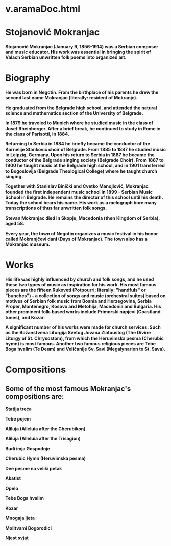 # v.aramaDoc.html
<h1>Stojanović Mokranjac</h1> 

<b>Stojanović Mokranjac (January 9, 1856–1914) was a Serbian composer and music educator. His work was essential in bringing the spirit of Valach Serbian unwritten folk poems into organized art.</b>  

<h1>Biography</h1>

<b>He was born in Negotin. From the birthplace of his parents he drew the second last name Mokranjac (literally: resident of Mokranje).</b> 

<b> He graduated from the Belgrade high school, and attended the natural science and mathematics section of the University of Belgrade. </b> 
    
<b> In 1879 he traveled to Munich where he studied music in the class of Josef Rheinberger. After a brief break, he continued to study in Rome in the class of Parisotti, in 1884. </b>

<b>Returning to Serbia in 1884 he briefly became the conductor of the Kornelije Stanković choir of Belgrade. From 1885 to 1887 he studied music in Leipzig, Germany. Upon his return to Serbia in 1887 he became the conductor of the Belgrade singing society (Belgrade Choir). From 1887 to 1900 he taught music at the Belgrade high school, and in 1901 transferred to Bogoslovija (Belgrade Theological College) where he taught church singing. </b>

<b>Together with Stanislav Binički and Cvetko Manojlović, Mokranjac founded the first independent music school in 1899 - Serbian Music School in Belgrade. He remains the director of this school until his death. Today the school bears his name. His work as a melograph bore many transcriptions of thus far unwritten folk songs.</b> 

<b>Stevan Mokranjac died in Skopje, Macedonia (then Kingdom of Serbia), aged 58.</b>

<b>Every year, the town of Negotin organizes a music festival in his honor called Mokranjčevi dani (Days of Mokranjac). The town also has a Mokranjac museum.</b>

<h1>Works</h1>

<b>His life was highly influenced by church and folk songs, and he used these two types of music as inspiration for his work. His most famous pieces are the fifteen Rukoveti (Potpourri; literally: "handfuls" or "bunches") - a collection of songs and music (orchestral suites) based on motives of Serbian folk music from Bosnia and Herzegovina, Serbia Proper, Montenegro, Kosovo and Metohija, Macedonia and Bulgaria. His other prominent folk-based works include Primorski napjevi (Coastland tunes), and Kozar.</b>

<b>A significant number of his works were made for church services. Such as the Božanstvena Liturgija Svetog Jovana Zlatoustog (The Divine Liturgy of St. Chrysostom), from which the Heruvimska pesma (Cherubic hymn) is most famous. Another two famous religious pieces are Tebe Boga hvalim (Te Deum) and Veličanije Sv. Savi (Megalynarion to St. Sava).</b> 

<h1>Compositions</h1>   

<h2>Some of the most famous Mokranjac's compositions are:</h2> 

<b>Statija treća</b>  

<b>Tebe pojem</b> 

<b>Aliluja (Alleluia after the Cherubikon)</b>  

<b>Aliluja (Alleluia after the Trisagion)</b>  

<b>Budi imja Gospodnje</b> 

<b>Cherubic Hymn (Heruvimska pesma)</b>  

<b>Dve pesme na veliki petak</b>  

<b>Akatist</b>

<b>Opelo</b> 

<b>Tebe Boga hvalim</b>

<b>Kozar</b> 

<b>Mnogaja ljeta</b> 

<b>Molitvami Bogorodici</b>

<b>Njest svjat</b>
